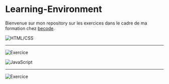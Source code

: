 # Learning-Environment
Bienvenue sur mon repository sur les exercices  dans le cadre de ma formation chez [becode](http://www.becode.org/register/register_fr.html).

![HTML/CSS](https://github.com/becodeorg/Lovelace-promo-2/tree/master/La-prairie/html-css)
________

![Exercice](http://solidfoundationwebdev.com/system/categories/images/000/000/004/original/html-css.png?1404763647)

        
![JavaScript](https://github.com/natagow/Learning-Environment/tree/master/Javascript)
__________
![Exercice](https://encrypted-tbn0.gstatic.com/images?q=tbn:ANd9GcSdqduJvPmYXDbBzhQMMizr2k_GhX_oCzAC8VXEAad6nzvGCi9z)
    


